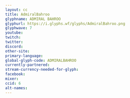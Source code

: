 ```yaml
---
layout: cc
title: AdmiralBahroo
glyphname: ADMIRAL BAHROO
glyphurl: https://i.glyphs.wf/glyphs/AdmiralBahroo.png
glyphwave: 7
youtube: 
twitch: 
twitter: 
discord: 
other-site: 
primary-language: 
global-glyph-code: ADMIRALBAHROO
currently-partnered: 
stream-currency-needed-for-glyph: 
facebook: 
mixer: 
ccid: 6
alt-names: 
---
```


